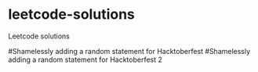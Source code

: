 # leetcode-solutions
Leetcode solutions

#Shamelessly adding a random statement for Hacktoberfest 
#Shamelessly adding a random statement for Hacktoberfest 2
